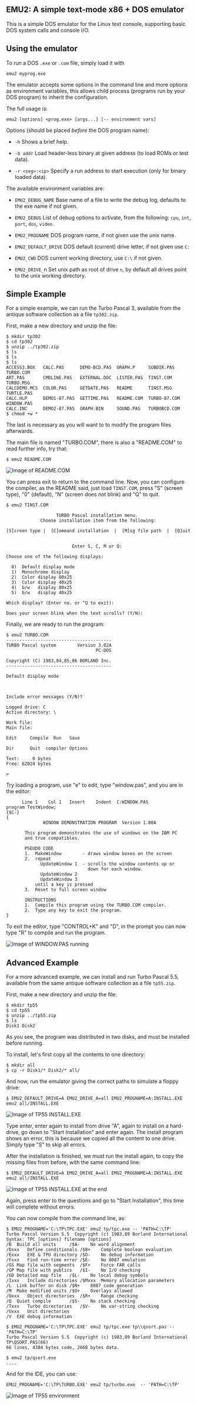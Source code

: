 EMU2: A simple text-mode x86 + DOS emulator
-------------------------------------------

This is a simple DOS emulator for the Linux text console, supporting basic DOS
system calls and console I/O.

Using the emulator
------------------

To run a DOS `.exe` or `.com` file, simply load it with

    emu2 myprog.exe

The emulator accepts some options in the command line and more options as
environment variables, this allows child process (programs run by your DOS
program) to inherit the configuration.

The full usage is:

    emu2 [options] <prog.exe> [args...] [-- environment vars]

Options (should be placed *before* the DOS program name):
- `-h`        Shows a brief help.

- `-b addr`   Load header-less binary at given address (to load ROMs or test data).

- `-r <seg>:<ip>`  Specify a run address to start execution (only for binary loaded data).

The available environment variables are:
- `EMU2_DEBUG_NAME`    Base name of a file to write the debug log, defaults to
                       the exe name if not given.

- `EMU2_DEBUG`         List of debug options to activate, from the following:
                       `cpu`, `int`, `port`, `dos`, `video`.

- `EMU2_PROGNAME`      DOS program name, if not given use the unix name.

- `EMU2_DEFAULT_DRIVE` DOS default (current) drive letter, if not given use `C:`

- `EMU2_CWD`           DOS current working directory, use `C:\` if not given.

- `EMU2_DRIVE_`n       Set unix path as root of drive `n`, by default all drives
                       point to the unix working directory.

Simple Example
--------------

For a simple example, we can run the Turbo Pascal 3, available from the antique
software collection as a file `tp302.zip`.

First, make a new directory and unzip the file:

    $ mkdir tp302
    $ cd tp302
    $ unzip ../tp302.zip
    $ ls
    $ ls
    $ ls
    ACCESS3.BOX   CALC.PAS      DEMO-BCD.PAS  GRAPH.P     SUBDIR.PAS    TURBO.COM
    ART.PAS       CMDLINE.PAS   EXTERNAL.DOC  LISTER.PAS  TINST.COM     TURBO.MSG
    CALCDEMO.MCS  COLOR.PAS     GETDATE.PAS   README      TINST.MSG     TURTLE.PAS
    CALC.HLP      DEMO1-87.PAS  GETTIME.PAS   README.COM  TURBO-87.COM  WINDOW.PAS
    CALC.INC      DEMO2-87.PAS  GRAPH.BIN     SOUND.PAS   TURBOBCD.COM
    $ chmod +w *

The last is necessary as you will want to to modify the program files afterwards.

The main file is named "TURBO.COM", there is also a "README.COM" to read further
info, try that:

    $ emu2 README.COM

![Image of README.COM](doc/readme.com.png)

You can press exit to return to the command line. Now, you can configure the compiler,
as the README said, just load `TINST.COM`, press "S" (screen type), "0" (default), "N"
(screen does not blink) and "Q" to quit.

    $ emu2 TINST.COM

                       TURBO Pascal installation menu.
                 Choose installation item from the following:

    [S]creen type |  [C]ommand installation  |  [M]sg file path  |  [Q]uit


                             Enter S, C, M or Q: 

    Choose one of the following displays:

      0)  Default display mode
      1)  Monochrome display
      2)  Color display 80x25
      3)  Color display 40x25
      4)  b/w   display 80x25
      5)  b/w   display 40x25

    Which display? (Enter no. or ^Q to exit):

    Does your screen blink when the text scrolls? (Y/N):

Finally, we are ready to run the program:

    $ emu2 TURBO.COM
    ----------------------------------------
    TURBO Pascal system        Version 3.02A
                                      PC-DOS
                                            
    Copyright (C) 1983,84,85,86 BORLAND Inc.
    ----------------------------------------
                                            
    Default display mode                    
                                            
                                            
                                            
    Include error messages (Y/N)?           

    Logged drive: C                         
    Active directory: \                     
                                            
    Work file:                              
    Main file:                              
                                            
    Edit     Compile  Run   Save            
                                            
    Dir      Quit  compiler Options         
                                            
    Text:     0 bytes                       
    Free: 62024 bytes                       
                                            
    >                                       

Try loading a program, use "e" to edit, type "window.pas", and you are in the editor:

          Line 1    Col 1   Insert    Indent  C:WINDOW.PAS                          
    program TestWindow;                                                             
    {$C-}                                                                           
    {                                                                               
                  WINDOW DEMONSTRATION PROGRAM  Version 1.00A                       
                                                                                    
           This program demonstrates the use of windows on the IBM PC               
           and true compatibles.                                                    
                                                                                    
           PSEUDO CODE                                                              
           1.  MakeWindow        - draws window boxes on the screen                 
           2.  repeat                                                               
                 UpdateWindow 1  - scrolls the window contents up or                
                                   down for each window.                            
                 UpdateWindow 2                                                     
                 UpdateWindow 3                                                     
               until a key is pressed                                               
           3.  Reset to full screen window                                          
                                                                                    
           INSTRUCTIONS                                                             
           1.  Compile this program using the TURBO.COM compiler.                   
           2.  Type any key to exit the program.                                    
    }                                                                               
                                                                                    
                                                                                    

To exit the editor, type "CONTROL+K" and "D", in the prompt you can now type "R" to
compile and run the program.

![Image of WINDOW.PAS running](doc/window.pas.png)

Advanced Example
----------------

For a more advanced example, we can install and run Turbo Pascal 5.5, available from the same
antique software collection as a file `tp55.zip`.

First, make a new directory and unzip the file:

    $ mkdir tp55
    $ cd tp55
    $ unzip ../tp55.zip
    $ ls
    Disk1 Disk2

As you see, the program was distributed in two disks, and must be installed before running.

To install, let's first copy all the contents to one directory:

    $ mkdir all
    $ cp -r Disk1/* Disk2/* all/

And now, run the emulator giving the correct paths to simulate a floppy drive:

    $ EMU2_DEFAULT_DRIVE=A EMU2_DRIVE_A=all EMU2_PROGNAME=A:INSTALL.EXE emu2 all/INSTALL.EXE

![Image of TP55 INSTALL.EXE](doc/tp55.inst-1.png)

Type enter, enter again to install from drive "A", again to install on a hard-drive, go down
to "Start Installation" and enter again. The install program shows an error, this is because
we copied all the content to one drive. Simply type "S" to skip all errors.

After the installation is finished, we must run the install again, to copy the missing files
from before, with the same command line:

    $ EMU2_DEFAULT_DRIVE=A EMU2_DRIVE_A=all EMU2_PROGNAME=A:INSTALL.EXE emu2 all/INSTALL.EXE

![Image of TP55 INSTALL.EXE at the end](doc/tp55.inst-2.png)

Again, press enter to the questions and go to "Start Installation", this time will complete
without errors.

You can now compile from the command line, as:

    $ EMU2_PROGNAME='C:\TP\TPC.EXE' emu2 tp/tpc.exe -- 'PATH=C:\TP'
    Turbo Pascal Version 5.5  Copyright (c) 1983,89 Borland International
    Syntax: TPC [options] filename [options]
    /B	Build all units		/$A-	No word alignment
    /Dxxx	Define conditionals	/$B+	Complete boolean evaluation
    /Exxx	EXE & TPU directory	/$D-	No debug information
    /Fxxx	Find run-time error	/$E-	No 8087 emulation
    /GS	Map file with segments	/$F+	Force FAR calls
    /GP	Map file with publics	/$I-	No I/O checking
    /GD	Detailed map file	/$L-	No local debug symbols
    /Ixxx	Include directories	/$Mxxx	Memory allocation parameters
    /L	Link buffer on disk	/$N+	8087 code generation
    /M	Make modified units	/$O+	Overlays allowed
    /Oxxx	Object directories	/$R+	Range checking
    /Q	Quiet compile		/$S-	No stack checking
    /Txxx	Turbo directories	/$V-	No var-string checking
    /Uxxx	Unit directories
    /V	EXE debug information

    $ EMU2_PROGNAME='C:\TP\TPC.EXE' emu2 tp/tpc.exe tp\\qsort.pas -- 'PATH=C:\TP'
    Turbo Pascal Version 5.5  Copyright (c) 1983,89 Borland International
    TP\QSORT.PAS(66)
    66 lines, 4384 bytes code, 2668 bytes data.

    $ emu2 tp/qsort.exe
    ....

And for the IDE, you can use:

    EMU2_PROGNAME='C:\TP\TURBO.EXE' emu2 tp/turbo.exe  -- 'PATH=C:\TP'

![Image of TP55 environment](doc/tp55.turbo.png)

